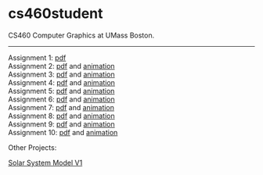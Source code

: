 # cs460student
CS460 Computer Graphics at UMass Boston.

---

Assignment  1: [pdf](https://jamesedmichaud.github.io/01/Michaud_CS460_Assignment_01.pdf)  
Assignment  2: [pdf](https://jamesedmichaud.github.io/02/Michaud_CS460_Assignment_02.pdf) and [animation](https://jamesedmichaud.github.io/02/index.html)  
Assignment  3: [pdf](https://jamesedmichaud.github.io/03/Michaud_CS460_Assignment_03.pdf) and [animation](https://jamesedmichaud.github.io/03/index.html)  
Assignment  4: [pdf](https://jamesedmichaud.github.io/04/Michaud_CS460_Assignment_04.pdf) and [animation](https://jamesedmichaud.github.io/04/index.html)  
Assignment  5: [pdf](https://jamesedmichaud.github.io/05/Michaud_CS460_Assignment_05-2.pdf) and [animation](https://jamesedmichaud.github.io/05/index.html)  
Assignment  6: [pdf](https://jamesedmichaud.github.io/06/Michaud_CS460_Assignment_06.pdf) and [animation](https://jamesedmichaud.github.io/06/index.html)  
Assignment  7: [pdf](https://jamesedmichaud.github.io/07/Michaud_CS460_Assignment_07.pdf) and [animation](https://jamesedmichaud.github.io/07/index.html)  
Assignment  8: [pdf](https://jamesedmichaud.github.io/08/Michaud_CS460_Assignment_08.pdf) and [animation](https://jamesedmichaud.github.io/08/index.html)  
Assignment  9: [pdf](https://jamesedmichaud.github.io/09/Michaud_CS460_Assignment_09.pdf) and [animation](https://jamesedmichaud.github.io/09/index.html)  
Assignment 10: [pdf](https://jamesedmichaud.github.io/10/Michaud_CS460_Assignment_10.pdf) and [animation](https://jamesedmichaud.github.io/10/index.html)  

Other Projects:

[Solar System Model V1](https://jamesedmichaud.github.io/solar/index.html)  

